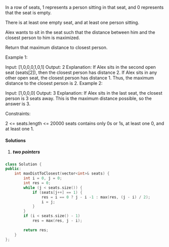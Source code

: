 In a row of seats, 1 represents a person sitting in that seat, and 0 represents that the seat is empty. 

There is at least one empty seat, and at least one person sitting.

Alex wants to sit in the seat such that the distance between him and the closest person to him is maximized. 

Return that maximum distance to closest person.

Example 1:

Input: [1,0,0,0,1,0,1]
Output: 2
Explanation: 
If Alex sits in the second open seat (seats[2]), then the closest person has distance 2.
If Alex sits in any other open seat, the closest person has distance 1.
Thus, the maximum distance to the closest person is 2.
Example 2:

Input: [1,0,0,0]
Output: 3
Explanation: 
If Alex sits in the last seat, the closest person is 3 seats away.
This is the maximum distance possible, so the answer is 3.
 

Constraints:

2 <= seats.length <= 20000
seats contains only 0s or 1s, at least one 0, and at least one 1.

#### Solutions

1. ##### two pointers

```c++
class Solution {
public:
    int maxDistToClosest(vector<int>& seats) {
        int i = 0, j = 0;
        int res = 0;
        while (j < seats.size()) {
            if (seats[j++] == 1) {
                res = i == 0 ? j - i -1 : max(res, (j - i) / 2);
                i = j;
            }
        }
        if (i < seats.size() - 1)
            res = max(res, j - i);
        
        return res;
    }
};
```